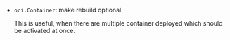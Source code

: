 - `oci.Container`: make rebuild optional

  This is useful, when there are multiple container deployed which should be activated at once.
